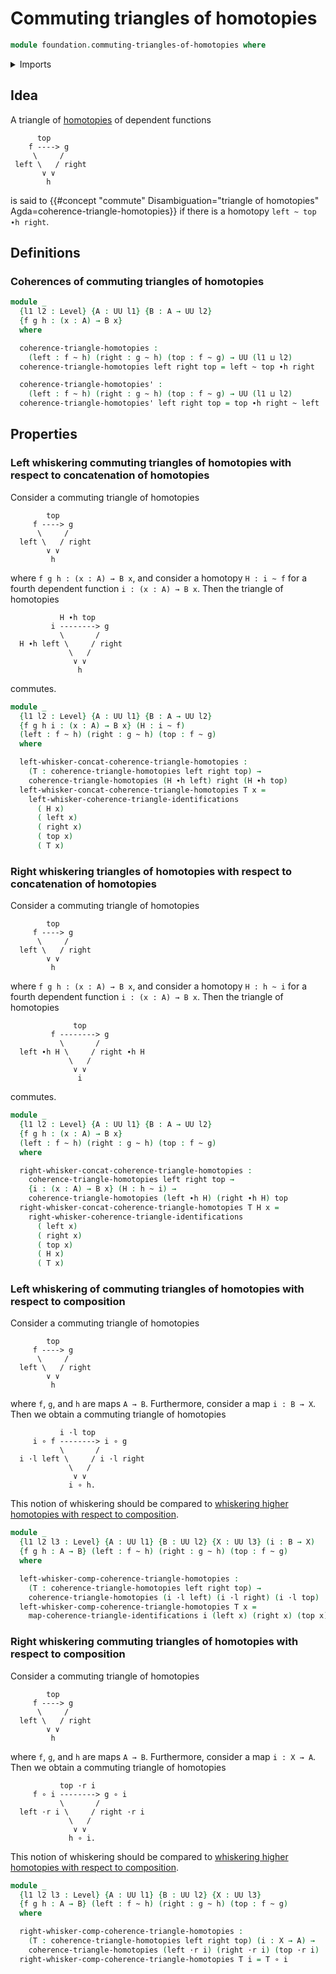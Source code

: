 # Commuting triangles of homotopies

```agda
module foundation.commuting-triangles-of-homotopies where
```

<details><summary>Imports</summary>

```agda
open import foundation.action-on-identifications-functions
open import foundation.commuting-triangles-of-identifications
open import foundation.universe-levels
open import foundation.whiskering-homotopies-composition
open import foundation.whiskering-identifications-concatenation

open import foundation-core.function-types
open import foundation-core.homotopies
open import foundation-core.identity-types
```

</details>

## Idea

A triangle of [homotopies](foundation-core.homotopies.md) of dependent functions

```text
      top
    f ----> g
     \     /
 left \   / right
       ∨ ∨
        h
```

is said to
{{#concept "commute" Disambiguation="triangle of homotopies" Agda=coherence-triangle-homotopies}}
if there is a homotopy `left ~ top ∙h right`.

## Definitions

### Coherences of commuting triangles of homotopies

```agda
module _
  {l1 l2 : Level} {A : UU l1} {B : A → UU l2}
  {f g h : (x : A) → B x}
  where

  coherence-triangle-homotopies :
    (left : f ~ h) (right : g ~ h) (top : f ~ g) → UU (l1 ⊔ l2)
  coherence-triangle-homotopies left right top = left ~ top ∙h right

  coherence-triangle-homotopies' :
    (left : f ~ h) (right : g ~ h) (top : f ~ g) → UU (l1 ⊔ l2)
  coherence-triangle-homotopies' left right top = top ∙h right ~ left
```

## Properties

### Left whiskering commuting triangles of homotopies with respect to concatenation of homotopies

Consider a commuting triangle of homotopies

```text
        top
     f ----> g
      \     /
  left \   / right
        ∨ ∨
         h
```

where `f g h : (x : A) → B x`, and consider a homotopy `H : i ~ f` for a fourth
dependent function `i : (x : A) → B x`. Then the triangle of homotopies

```text
           H ∙h top
         i --------> g
           \       /
  H ∙h left \     / right
             \   /
              ∨ ∨
               h
```

commutes.

```agda
module _
  {l1 l2 : Level} {A : UU l1} {B : A → UU l2}
  {f g h i : (x : A) → B x} (H : i ~ f)
  (left : f ~ h) (right : g ~ h) (top : f ~ g)
  where

  left-whisker-concat-coherence-triangle-homotopies :
    (T : coherence-triangle-homotopies left right top) →
    coherence-triangle-homotopies (H ∙h left) right (H ∙h top)
  left-whisker-concat-coherence-triangle-homotopies T x =
    left-whisker-coherence-triangle-identifications
      ( H x)
      ( left x)
      ( right x)
      ( top x)
      ( T x)
```

### Right whiskering triangles of homotopies with respect to concatenation of homotopies

Consider a commuting triangle of homotopies

```text
        top
     f ----> g
      \     /
  left \   / right
        ∨ ∨
         h
```

where `f g h : (x : A) → B x`, and consider a homotopy `H : h ~ i` for a fourth
dependent function `i : (x : A) → B x`. Then the triangle of homotopies

```text
              top
         f --------> g
           \       /
  left ∙h H \     / right ∙h H
             \   /
              ∨ ∨
               i
```

commutes.

```agda
module _
  {l1 l2 : Level} {A : UU l1} {B : A → UU l2}
  {f g h : (x : A) → B x}
  (left : f ~ h) (right : g ~ h) (top : f ~ g)
  where

  right-whisker-concat-coherence-triangle-homotopies :
    coherence-triangle-homotopies left right top →
    {i : (x : A) → B x} (H : h ~ i) →
    coherence-triangle-homotopies (left ∙h H) (right ∙h H) top
  right-whisker-concat-coherence-triangle-homotopies T H x =
    right-whisker-coherence-triangle-identifications
      ( left x)
      ( right x)
      ( top x)
      ( H x)
      ( T x)
```

### Left whiskering of commuting triangles of homotopies with respect to composition

Consider a commuting triangle of homotopies

```text
        top
     f ----> g
      \     /
  left \   / right
        ∨ ∨
         h
```

where `f`, `g`, and `h` are maps `A → B`. Furthermore, consider a map
`i : B → X`. Then we obtain a commuting triangle of homotopies

```text
           i ·l top
     i ∘ f --------> i ∘ g
           \       /
  i ·l left \     / i ·l right
             \   /
              ∨ ∨
             i ∘ h.
```

This notion of whiskering should be compared to
[whiskering higher homotopies with respect to composition](foundation.whiskering-higher-homotopies-composition.md).

```agda
module _
  {l1 l2 l3 : Level} {A : UU l1} {B : UU l2} {X : UU l3} (i : B → X)
  {f g h : A → B} (left : f ~ h) (right : g ~ h) (top : f ~ g)
  where

  left-whisker-comp-coherence-triangle-homotopies :
    (T : coherence-triangle-homotopies left right top) →
    coherence-triangle-homotopies (i ·l left) (i ·l right) (i ·l top)
  left-whisker-comp-coherence-triangle-homotopies T x =
    map-coherence-triangle-identifications i (left x) (right x) (top x) (T x)
```

### Right whiskering commuting triangles of homotopies with respect to composition

Consider a commuting triangle of homotopies

```text
        top
     f ----> g
      \     /
  left \   / right
        ∨ ∨
         h
```

where `f`, `g`, and `h` are maps `A → B`. Furthermore, consider a map
`i : X → A`. Then we obtain a commuting triangle of homotopies

```text
           top ·r i
     f ∘ i --------> g ∘ i
           \       /
  left ·r i \     / right ·r i
             \   /
              ∨ ∨
             h ∘ i.
```

This notion of whiskering should be compared to
[whiskering higher homotopies with respect to composition](foundation.whiskering-higher-homotopies-composition.md).

```agda
module _
  {l1 l2 l3 : Level} {A : UU l1} {B : UU l2} {X : UU l3}
  {f g h : A → B} (left : f ~ h) (right : g ~ h) (top : f ~ g)
  where

  right-whisker-comp-coherence-triangle-homotopies :
    (T : coherence-triangle-homotopies left right top) (i : X → A) →
    coherence-triangle-homotopies (left ·r i) (right ·r i) (top ·r i)
  right-whisker-comp-coherence-triangle-homotopies T i = T ∘ i
```

